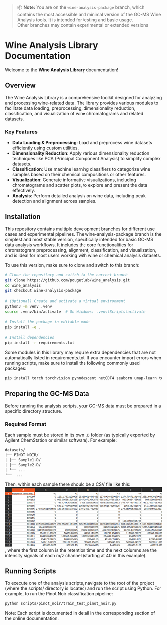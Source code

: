 > 📦 **Note:** You are on the `wine-analysis-package` branch, which contains the most accessible and minimal version of the GC-MS Wine Analysis tools. It is intended for testing and basic usage.  
> Other branches may contain experimental or extended versions

# Wine Analysis Library Documentation

Welcome to the **Wine Analysis Library** documentation!

## Overview

The Wine Analysis Library is a comprehensive toolkit designed for analyzing and processing wine-related data. 
The library provides various modules to facilitate data loading, preprocessing, dimensionality reduction, 
classification, and visualization of wine chromatograms and related datasets.

### Key Features

- **Data Loading & Preprocessing**: Load and preprocess wine datasets efficiently using custom utilities.
- **Dimensionality Reduction**: Apply various dimensionality reduction techniques like PCA (Principal Component Analysis) to simplify complex datasets.
- **Classification**: Use machine learning classifiers to categorize wine samples based on their chemical compositions or other features.
- **Visualization**: Generate informative visualizations, including chromatograms and scatter plots, to explore and present the data effectively.
- **Analysis**: Perform detailed analysis on wine data, including peak detection and alignment across samples.

## Installation

This repository contains multiple development branches for different use cases and experimental pipelines.
The wine-analysis-package branch is the simplest and most stable version, specifically intended for basic GC-MS data analysis workflows. It includes the core functionalities for chromatogram preprocessing, alignment, classification, and visualization, and is ideal for most users working with wine or chemical analysis datasets.

To use this version, make sure to clone and switch to this branch:
```bash
# Clone the repository and switch to the correct branch
git clone https://github.com/pougetlab/wine_analysis.git
cd wine_analysis
git checkout wine-analysis-package

# (Optional) Create and activate a virtual environment
python3 -m venv .venv
source .venv/bin/activate  # On Windows: .venv\Scripts\activate

# Install the package in editable mode
pip install -e .

# Install dependencies
pip install -r requirements.txt
```

Some modules in this library may require extra dependencies that are not automatically listed in requirements.txt. 
If you encounter import errors when running scripts, make sure to install the following commonly used packages:
```bash
pip install torch torchvision pynndescent netCDF4 seaborn umap-learn tqdm scikit-optimize
```

## Preparing the GC-MS Data

Before running the analysis scripts, your GC-MS data must be prepared in a specific directory structure.

### Required Format

Each sample must be stored in its own `.D` folder (as typically exported by Agilent ChemStation or similar software). 
For example:
```
datasets/
├── PINOT_NOIR/
│ ├── Sample1.D/
│ ├── Sample2.D/
│ └── ...
└──  ...
```
Then, within each sample there should be a CSV file like this:
![img.png](img.png)
, where the first column is the retention time and the next columns are the intensity signals of each m/z channel 
(starting at 40 in this example).

## Running Scripts
To execute one of the analysis scripts, navigate to the root of the project (where the scripts/ directory is located) and 
run the script using Python. For example, to run the Pinot Noir classification pipeline:
```bash
python scripts/pinot_noir/train_test_pinot_noir.py
```

Note: Each script is documented in detail in the corresponding section of the online documentation.